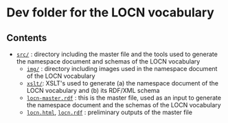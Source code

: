 # Dev folder for the LOCN vocabulary

## Contents

* [`src/`](src/) : directory including the master file and the tools used to generate the namespace document and schemas of the LOCN vocabulary
  * [`img/`](src/img/) : directory including images used in the namespace document of the LOCN vocabulary
  * [`xslt/`](src/xslt/): XSLT's used to generate (a) the namespace document of the LOCN vocabulary and (b) its RDF/XML schema
  * [`locn-master.rdf`](src/locn-master.rdf) : this is the master file, used as an input to generate the namespace document and the schemas of the LOCN vocabulary
  * [`locn.html`](src/locn.html), [`locn.rdf`](src/locn.rdf) : preliminary outputs of the master file
